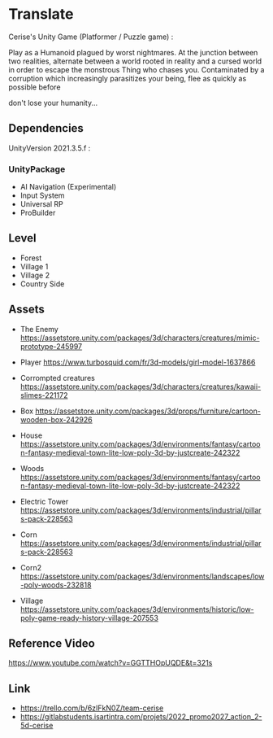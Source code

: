 # Translate

Cerise's Unity Game (Platformer / Puzzle game) : 

Play as a Humanoid plagued by
worst nightmares. At the junction between
two realities, alternate between a world
rooted in reality and a cursed world
in order to escape the monstrous Thing
who chases you. Contaminated by a
corruption which increasingly parasitizes
your being, flee as quickly as possible before

don't lose your humanity...


## Dependencies 

UnityVersion  2021.3.5.f :

### UnityPackage

- AI Navigation (Experimental)
- Input System
- Universal RP
- ProBuilder


## Level

- Forest
- Village 1
- Village 2 
- Country Side


## Assets

- The Enemy
https://assetstore.unity.com/packages/3d/characters/creatures/mimic-prototype-245997

- Player 
https://www.turbosquid.com/fr/3d-models/girl-model-1637866

- Corrompted creatures
https://assetstore.unity.com/packages/3d/characters/creatures/kawaii-slimes-221172

- Box
https://assetstore.unity.com/packages/3d/props/furniture/cartoon-wooden-box-242926

- House
https://assetstore.unity.com/packages/3d/environments/fantasy/cartoon-fantasy-medieval-town-lite-low-poly-3d-by-justcreate-242322

- Woods
https://assetstore.unity.com/packages/3d/environments/fantasy/cartoon-fantasy-medieval-town-lite-low-poly-3d-by-justcreate-242322

- Electric Tower
https://assetstore.unity.com/packages/3d/environments/industrial/pillars-pack-228563

- Corn
https://assetstore.unity.com/packages/3d/environments/industrial/pillars-pack-228563

- Corn2
https://assetstore.unity.com/packages/3d/environments/landscapes/low-poly-woods-232818 

- Village 
https://assetstore.unity.com/packages/3d/environments/historic/low-poly-game-ready-history-village-207553


## Reference Video

https://www.youtube.com/watch?v=GGTTHOpUQDE&t=321s

## Link 
- https://trello.com/b/6zIFkN0Z/team-cerise
- https://gitlabstudents.isartintra.com/projets/2022_promo2027_action_2-5d-cerise


